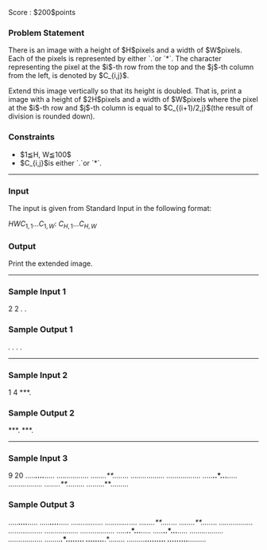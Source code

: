 
<div>

<span>

<span>

<p>
Score : $200$points
</p>

<div>

<section>

### **Problem Statement**

<p>
There is an image with a height of $H$pixels and a width of $W$pixels. Each of the pixels is represented by either `.`or `*`. The character representing the pixel at the $i$-th row from the top and the $j$-th column from the left, is denoted by $C_{i,j}$.
</p>

<p>
Extend this image vertically so that its height is doubled. That is, print a image with a height of $2H$pixels and a width of $W$pixels where the pixel at the $i$-th row and $j$-th column is equal to $C_{(i+1)/2,j}$(the result of division is rounded down).
</p>

</section>

</div>

<div>

<section>

### **Constraints**

<ul>

<li>
$1≦H, W≦100$
</li>

<li>
$C_{i,j}$is either `.`or `*`.
</li>

</ul>

</section>

</div>

---

<div>

<div>

<section>

### **Input**

<p>
The input is given from Standard Input in the following format:
</p>

<div>

$H$$W$$C_{1,1}...C_{1,W}$:
$C_{H,1}...C_{H,W}$
</div>

</section>

</div>

<div>

<section>

### **Output**

<p>
Print the extended image.
</p>

</section>

</div>

</div>

---

<div>

<section>

### **Sample Input 1**

<div>

2 2
*.
.*

</div>

</section>

</div>

<div>

<section>

### **Sample Output 1**

<div>

*.
*.
.*
.*

</div>

</section>

</div>

---

<div>

<section>

### **Sample Input 2**

<div>

1 4
***.

</div>

</section>

</div>

<div>

<section>

### **Sample Output 2**

<div>

***.
***.

</div>

</section>

</div>

---

<div>

<section>

### **Sample Input 3**

<div>

9 20
.....***....***.....
....*...*..*...*....
...*.....**.....*...
...*.....*......*...
....*.....*....*....
.....**..*...**.....
.......*..*.*.......
........**.*........
.........**.........

</div>

</section>

</div>

<div>

<section>

### **Sample Output 3**

<div>

.....***....***.....
.....***....***.....
....*...*..*...*....
....*...*..*...*....
...*.....**.....*...
...*.....**.....*...
...*.....*......*...
...*.....*......*...
....*.....*....*....
....*.....*....*....
.....**..*...**.....
.....**..*...**.....
.......*..*.*.......
.......*..*.*.......
........**.*........
........**.*........
.........**.........
.........**.........

</div>

</section>

</div>

</span>

</span>

</div>
